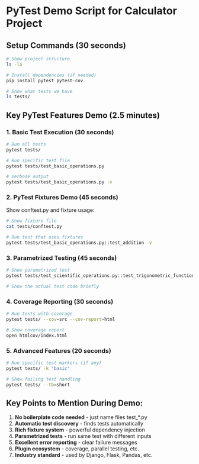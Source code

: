 # PyTest Demo Script for Calculator Project

## Setup Commands (30 seconds)
```bash
# Show project structure
ls -la

# Install dependencies (if needed)
pip install pytest pytest-cov

# Show what tests we have
ls tests/
```

## Key PyTest Features Demo (2.5 minutes)

### 1. Basic Test Execution (30 seconds)
```bash
# Run all tests
pytest tests/

# Run specific test file
pytest tests/test_basic_operations.py

# Verbose output
pytest tests/test_basic_operations.py -v
```

### 2. PyTest Fixtures Demo (45 seconds)
Show conftest.py and fixture usage:
```bash
# Show fixture file
cat tests/conftest.py

# Run test that uses fixtures
pytest tests/test_basic_operations.py::test_addition -v
```

### 3. Parametrized Testing (45 seconds)
```bash
# Show parametrized test
pytest tests/test_scientific_operations.py::test_trigonometric_functions -v

# Show the actual test code briefly
```

### 4. Coverage Reporting (30 seconds)
```bash
# Run tests with coverage
pytest tests/ --cov=src --cov-report=html

# Show coverage report
open htmlcov/index.html
```

### 5. Advanced Features (20 seconds)
```bash
# Run specific test markers (if any)
pytest tests/ -k "basic"

# Show failing test handling
pytest tests/ --tb=short
```

## Key Points to Mention During Demo:
1. **No boilerplate code needed** - just name files test_*.py
2. **Automatic test discovery** - finds tests automatically
3. **Rich fixture system** - powerful dependency injection
4. **Parametrized tests** - run same test with different inputs
5. **Excellent error reporting** - clear failure messages
6. **Plugin ecosystem** - coverage, parallel testing, etc.
7. **Industry standard** - used by Django, Flask, Pandas, etc.